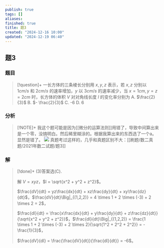 ```yaml
---
publish: true
tags: []
aliases: 
finished: true
title: 题3
created: "2024-12-16 10:00"
updated: "2024-12-19 06:40"
---
```

## 题3
### 题目
> [!question]+
> 一长方体的三条棱长分别用 $x, y, z$ 表示，若 $x, z$ 分别以 $1 cm/s$ 和 $2 cm/s$ 的速率增加，$y$ 以 $3 cm/s$ 的速率减少，当 $x = 1 cm, y = z = 2 cm$ 时，长方体的体积 $V$ 对对角线长度 $l$ 的变化率分别为
> A. $\frac{2}{3}$ 
> B. $- \frac{2}{3}$ 
> C. -6 
> D. 6
### 分析
> [!NOTE]+
> 我这个题可能是因为[[微分的运算法则]]用错了，导致中间算出来是一个零，没搞明白。然后稀里糊涂的。根据我算出来的东西选了一个a。显然是错了。
> ![](https://img.hwenyi.live/202412191438475.webp)
> 真题考过这样的，几乎和真题区别不大：[[刷题/数二真题/2021年数二试题/题3]]
### 解
> [!done]+
> (3)答案选(C).
> 
> 解 $V = xyz$，$l = \sqrt{x^2 + y^2 + z^2}$。
> 
> $\frac{dV}{dt} = yz\frac{dx}{dt} + xz\frac{dy}{dt} + xy\frac{dz}{dt}$，$\frac{dV}{dt}\Big|_{(1,2,2)} = 4 \times 1 + 2 \times (-3) + 2 \times 2 = 2$，
> 
> $\frac{dl}{dt} = \frac{x\frac{dx}{dt} + y\frac{dy}{dt} + z\frac{dz}{dt}}{\sqrt{x^2 + y^2 + z^2}}$，$\frac{dl}{dt}\Big|_{(1,2,2)} = \frac{1 \times 1 + 2 \times (-3) + 2 \times 2}{\sqrt{1^2 + 2^2 + 2^2}} = -\frac{1}{3}$，
> 
> $\frac{dV}{dl} = \frac{\frac{dV}{dt}}{\frac{dl}{dt}} = -6$。